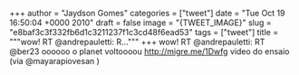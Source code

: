 
+++
author = "Jaydson Gomes"
categories = ["tweet"]
date = "Tue Oct 19 16:50:04 +0000 2010"
draft = false
image = "{TWEET_IMAGE}"
slug = "e8baf3c3f332fb6d1c3211237f1c3cd48f6ead53"
tags = ["tweet"]
title = """wow! RT @andrepauletti: R..."""
+++
wow! RT @andrepauletti: RT @ber23 oooooo o planet voltoooou http://migre.me/1Dwfg video do ensaio (via @mayarapiovesan )
